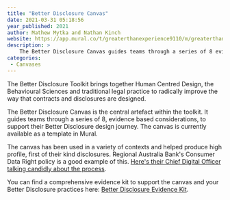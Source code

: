 ```yaml
---
title: "Better Disclosure Canvas"
date: 2021-03-31 05:18:56
year_published: 2021
author: Mathew Mytka and Nathan Kinch
website: https://app.mural.co/t/greaterthanexperience9110/m/greaterthanexperience9110/1576020708668/154d53ce191d172b3205f05a62a815eba5a3eed9?sender=ubc2338b15fb7ad7803547648
description: >
    The Better Disclosure Canvas guides teams through a series of 8 evidence based considerations areas to support designing legal agreements and contracts that people love.
categories:
 - Canvases
---
```


The Better Disclosure Toolkit brings together Human Centred Design, the Behavioural Sciences and traditional legal practice to radically improve the way that contracts and disclosures are designed.

The Better Disclosure Canvas is the central artefact within the toolkit. It guides teams through a series of 8, evidence based considerations, to support their Better Disclosure design journey. The canvas is currently available as a template in Mural.

The canvas has been used in a variety of contexts and helped produce high profile, first of their kind disclosures. Regional Australia Bank's Consumer Data Right policy is a good example of this. [Here's their Chief Digital Officer talking candidly about the process](https://vimeo.com/485365972/754e474cc0).

You can find a comprehensive evidence kit to support the canvas and your Better Disclosure practices here: [Better Disclosure Evidence Kit](https://drive.google.com/file/d/1Da563HnpLGQ9QY05Pb9hWMCKSEI2Yd98/view?usp=sharing).
